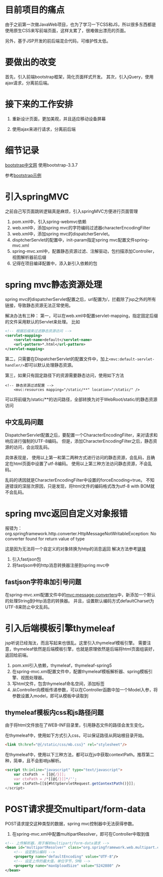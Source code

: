 # 目前项目的痛点

由于之前第一次做JavaWeb项目，也为了学习一下CSS和JS，所以很多东西都是使用原生CSS来写前端页面，这样太累了，很难做出漂亮的页面。

另外，基于JSP开发的前后端混合代码，可维护性太低。

# 要做出的改变

首先，引入前端bootstrap框架，简化页面样式开发。
其次，引入jQuery，使用ajax请求，分离前后端。

# 接下来的工作安排

1. 重新设计页面，更加美观，并且适应移动设备屏幕

2. 使用ajax来进行请求，分离前后端

# 细节记录

[bootstrap中文网](https://v3.bootcss.com/)
使用bootstrap-3.3.7  

参考[bootstrap示例](https://v3.bootcss.com/examples/offcanvas/)

# 引入springMVC

之前自己写页面跳转逻辑真是麻烦，引入springMVC方便进行页面管理

1. pom.xml中，引入spring-webmvc依赖
2. web.xml中，添加spring mvc的字符编码过滤器characterEncodingFilter
3. web.xml中，添加spring mvc的dispatcherServlet。
4. disptcherServlet的配置中，init-param指定spring mvc配置文件spring-mvc.xml
5. spring-mvc.xml中，配置静态资源过滤、注解驱动，包扫描添加Controller，视图解析器前后缀
6. 记得在项目编译配置中，添入新引入依赖的包

# spring mvc静态资源处理

spring mvc的dispatcherServlet配置之后，url配置为/，拦截除了jsp之外的所有链接，导致静态资源无法正常使用。

解决办法有三种：
第一，可以在web.xml中配置servlet-mapping，指定固定后缀的文件采用默认的Servlet来处理。
比如
```xml
<!-- 根据后缀来过滤静态资源访问 -->
<servlet-mapping>
    <servlet-name>default</servlet-name>
    <url-pattern>*.html</url-pattern>
</servlet-mapping>
```

第二，只需要在DispatcherServlet的配置文件中，加上```<mvc:default-servlet-handler/>```即可以默认处理静态资源。

第三，如果只有固定路径下的资源需要静态访问，使用如下方法

```
<!-- 静态资源过滤配置 -->
    <mvc:resources mapping="/static/**" location="/static/" />
```
可以将前缀为/static/**的访问路径，全部转换为对于WebRoot/static/的静态资源访问

## 中文乱码问题

DispatcherServlet配置之后，要配置一个CharacterEncodingFilter，来对请求和响应进行强制的UTF-8编码。
但是，添加CharacterEncodingFilter之后，静态资源的访问，会出现乱码。

具体表现是，
使用以上第一和第二两种方式进行访问的静态资源，会乱码，且确定在html页面中设置了utf-8编码。
使用以上第三种方法访问静态资源，不会乱码。

乱码的诱因就是CharacterEncodingFilter中设置的forceEncoding=true。
不知道错误的深层次原因，只是发现，将html文件的编码格式改为utf-8 with BOM就不会乱码。

# spring mvc返回自定义对象报错

报错为：org.springframework.http.converter.HttpMessageNotWritableException: No converter found for return value of type

这是因为无法将一个自定义的对象转换为http的消息返回
解决方法参考[链接](https://blog.csdn.net/Li_born/article/details/79597448)

1. 引入fastjson包
2. 将fastjson中的http消息转换器注册到spring mvc中

## fastjson字符串加引号问题

在spring-mvc.xml配置文件中的<mvc:message-converters>中，新添加一个默认的处理String到Http消息的转换器。
并且，设置默认编码方式defaultCharset为UTF-8来防止中文乱码。

# 引入后端模板引擎thymeleaf

jsp听说已经淘汰，而且写起来也很乱。这里引入thymeleaf模板引擎。
需要注意，thymeleaf依然是后端模板引擎，也就是原理依然是后端将html页面组装好，返回给前端。

1. pom.xml引入依赖，thymeleaf，thymeleaf-spring5
2. 在spring-mvc.xml配置文件中，配置thymeleaf模板解析器、spring模板引擎、视图处理器。
3. 写html文件，包含thymeleaf命名空间，添加标签
4. 从Controller向模板传递参数，可以在Controller函数中加一个Model入参，将参数设置入model，即可从模板中读取到

## thymeleaf模板内css和js路径问题

由于将html文件放在了WEB-INF目录里，引用静态文件的路径会发生变化。

在thymeleaf中，使用如下方式引入css，可以保证路径从网站根目录开始。

```html
<link th:href="@{/static/css/mb.css}" rel="stylesheet"/>
```

在thymeleaf中，使用以下三种方法，都可以在js中获取contextPath。推荐第二种，简单，且不会影响js解析。

```html
<script th:inline="javascript" type="text/javascript">
    var ctxPath  = [[@{/}]];
    var ctxPath = /*[[@{/}]]*/'';
    var ctxPath=[[${#httpServletRequest.getContextPath()}]];
</script>
```

# POST请求提交multipart/form-data

POST请求提交这种类型的数据，spring mvc控制器中无法获得参数。

1. 在spring-mvc.xml中配置multipartResolver，即可在Controller中取到值
```xml
<!-- 上传解析器，用于解析multipart/form-data请求 -->
<bean id="multipartResolver" class="org.springframework.web.multipart.commons.CommonsMultipartResolver">
    <!-- 设定默认编码 -->
    <property name="defaultEncoding" value="UTF-8"/>
    <!-- 设定上传的最大值，单位字节，5MB -->
    <property name="maxUploadSize" value="5242880" />
</bean>
```




